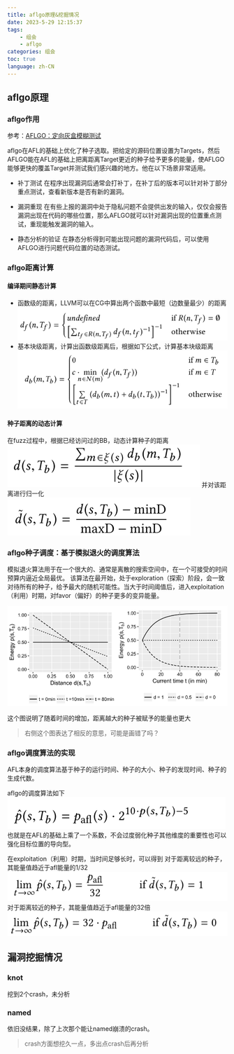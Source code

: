 ```yaml
---
title: aflgo原理&挖掘情况
date: 2023-5-29 12:15:37
tags:
    - 组会
    - aflgo
categories: 组会
toc: true
language: zh-CN
---
```


## aflgo原理

### aflgo作用

参考：[AFLGO：定向灰盒模糊测试](https://www.codenong.com/cs106349864/)

aflgo在AFL的基础上优化了种子选取。把给定的源码位置设置为Targets，然后AFLGO能在AFL的基础上把离距离Target更近的种子给予更多的能量，使AFLGO能够更快的覆盖Target并测试我们感兴趣的地方。他在以下场景非常适用。

- 补丁测试
在程序出现漏洞后通常会打补丁，在补丁后的版本可以针对补丁部分重点测试，查看新版本是否有新的漏洞。

- 漏洞重现
在有些上报的漏洞中处于隐私问题不会提供出发的输入，仅仅会报告漏洞出现在代码的哪些位置，那么AFLGO就可以针对漏洞出现的位置重点测试，重现能触发漏洞的输入。

- 静态分析的验证
在静态分析得到可能出现问题的漏洞代码后，可以使用AFLGO进行问题代码位置的动态测试。

### aflgo距离计算

#### 编译期间静态计算
- 函数级的距离，LLVM可以在CG中算出两个函数中最短（边数量最少）的距离
![fuction  level](/images/aflgo/aflgo-formular1.webp)
- 基本块级距离，计算出函数级距离后，根据如下公式，计算基本块级距离
![bb  level](/images/aflgo/aflgo-formular2.webp)

#### 种子距离的动态计算

在fuzz过程中，根据已经访问过的BB，动态计算种子的距离
![seed distance](/images/aflgo/aflgo-formular3.webp)
并对该距离进行归一化
![seed distance uniformization](/images/aflgo/aflgo-formular4.webp)

### aflgo种子调度：基于模拟退火的调度算法

模拟退火算法用于在一个很大的、通常是离散的搜索空间中，在一个可接受的时间预算内逼近全局最优。
该算法在最开始，处于exploration（探索）阶段，会一致对待所有的种子，给予最大的随机可能性。当大于时间阈值后，进入exploitation（利用）时期，对favor（偏好）的种子更多的变异能量。

![](/images/aflgo/aflgo-formular5.webp)

这个图说明了随着时间的增加，距离越大的种子被赋予的能量也更大

> 右侧这个图表达了相反的意思，可能是画错了吗？

### aflgo调度算法的实现

AFL本身的调度算法基于种子的运行时间、种子的大小、种子的发现时间、种子的生成代数。

aflgo的调度算法如下
![](/images/aflgo/aflgo-formular6.png)
也就是在AFL的基础上乘了一个系数，不会过度弱化种子其他维度的重要性也可以强化目标位置的导向型。

在exploitation（利用）时期，当时间足够长时，可以得到
对于距离较远的种子，其能量值趋近于afl能量的1/32
![](/images/aflgo/aflgo-formular7.png)
对于距离较近的种子，其能量值趋近于afl能量的32倍
![](/images/aflgo/aflgo-formular8.png)

## 漏洞挖掘情况

### knot 
挖到2个crash，未分析

### named
依旧没结果，除了上次那个能让named崩溃的crash。

> crash方面想挖久一点，多出点crash后再分析